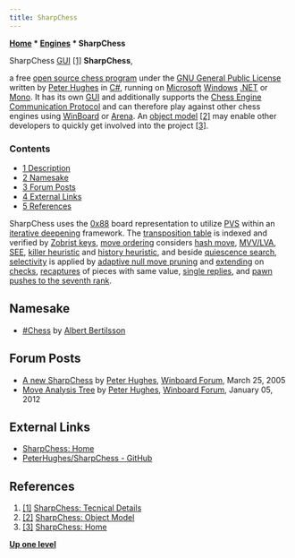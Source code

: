 ```yaml
---
title: SharpChess
---
```

**[Home](Home "Home") \* [Engines](Engines "Engines") \* SharpChess**



 [](http://sharpchess.com/?page=50%20Development/01%20Object%20Model) SharpChess [GUI](GUI "GUI") <a id="cite-note-1" href="#cite-ref-1">[1]</a> 
**SharpChess**,  

a free [open source chess program](Category:Open_Source "Category:Open Source") under the [GNU General Public License](Free_Software_Foundation#GPL "Free Software Foundation") written by [Peter Hughes](index.php?title=Peter_Hughes&action=edit&redlink=1 "Peter Hughes (page does not exist)") in [C#](C_sharp "C sharp"), running on [Microsoft](Microsoft "Microsoft") [Windows](Windows "Windows") [.NET](https://en.wikipedia.org/wiki/.NET_Framework) or [Mono](https://en.wikipedia.org/wiki/Mono_%28software%29). 
It has its own [GUI](GUI "GUI") and additionally supports the [Chess Engine Communication Protocol](Chess_Engine_Communication_Protocol "Chess Engine Communication Protocol") and can therefore play against other chess engines using [WinBoard](WinBoard "WinBoard") or [Arena](Arena "Arena"). An [object model](https://en.wikipedia.org/wiki/Object_model) <a id="cite-note-2" href="#cite-ref-2">[2]</a> may enable other developers to quickly get involved into the project <a id="cite-note-3" href="#cite-ref-3">[3]</a>.



### Contents


* [1 Description](#description)
* [2 Namesake](#namesake)
* [3 Forum Posts](#forum-posts)
* [4 External Links](#external-links)
* [5 References](#references)






SharpChess uses the [0x88](0x88 "0x88") board representation to utilize [PVS](Principal_Variation_Search "Principal Variation Search") within an [iterative deepening](Iterative_Deepening "Iterative Deepening") framework. The [transposition table](Transposition_Table "Transposition Table") is indexed and verified by [Zobrist keys](Zobrist_Hashing "Zobrist Hashing"), [move ordering](Move_Ordering "Move Ordering") considers [hash move](Hash_Move "Hash Move"), [MVV/LVA](MVV-LVA "MVV-LVA"), [SEE](Static_Exchange_Evaluation "Static Exchange Evaluation"), [killer heuristic](Killer_Heuristic "Killer Heuristic") and [history heuristic](History_Heuristic "History Heuristic"), and beside [quiescence search](Quiescence_Search "Quiescence Search"), [selectivity](Selectivity "Selectivity") is applied by [adaptive null move pruning](Null_Move_Pruning#AdaptiveNullMovePruning "Null Move Pruning") and [extending](Extensions "Extensions") on [checks](Check_Extensions "Check Extensions"), [recaptures](Recapture_Extensions "Recapture Extensions") of pieces with same value, [single replies](One_Reply_Extensions "One Reply Extensions"), and [pawn pushes to the seventh rank](Passed_Pawn_Extensions "Passed Pawn Extensions").



## Namesake


* [#Chess](Sharp_Chess "Sharp Chess") by [Albert Bertilsson](Albert_Bertilsson "Albert Bertilsson")


## Forum Posts


* [A new SharpChess](http://www.open-aurec.com/wbforum/viewtopic.php?f=2&t=2078) by [Peter Hughes](index.php?title=Peter_Hughes&action=edit&redlink=1 "Peter Hughes (page does not exist)"), [Winboard Forum](Computer_Chess_Forums "Computer Chess Forums"), March 25, 2005
* [Move Analysis Tree](http://www.open-aurec.com/wbforum/viewtopic.php?f=4&t=52137) by [Peter Hughes](index.php?title=Peter_Hughes&action=edit&redlink=1 "Peter Hughes (page does not exist)"), [Winboard Forum](Computer_Chess_Forums "Computer Chess Forums"), January 05, 2012


## External Links


* [SharpChess: Home](http://sharpchess.com/?page=01%20Home)
* [PeterHughes/SharpChess - GitHub](https://github.com/PeterHughes/SharpChess)


## References


1. <a id="cite-ref-1" href="#cite-note-1">[1]</a> [SharpChess: Tecnical Details](http://sharpchess.com/?page=50%20Development/01%20Object%20Model)
2. <a id="cite-ref-2" href="#cite-note-2">[2]</a> [SharpChess: Object Model](http://sharpchess.com/?page=50%20Development/01%20Object%20Model)
3. <a id="cite-ref-3" href="#cite-note-3">[3]</a> [SharpChess: Home](http://sharpchess.com/?page=01%20Home)

**[Up one level](History "History")**







 
